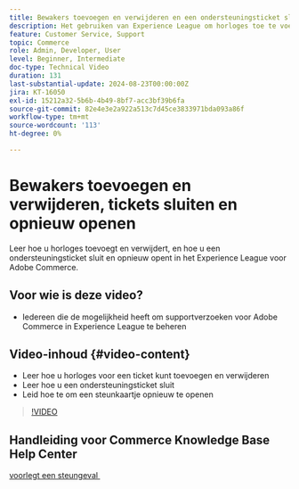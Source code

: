 ```yaml
---
title: Bewakers toevoegen en verwijderen en een ondersteuningsticket sluiten en opnieuw openen
description: Het gebruiken van Experience League om horloges toe te voegen en te verwijderen en een steunkaartje te sluiten en opnieuw te openen
feature: Customer Service, Support
topic: Commerce
role: Admin, Developer, User
level: Beginner, Intermediate
doc-type: Technical Video
duration: 131
last-substantial-update: 2024-08-23T00:00:00Z
jira: KT-16050
exl-id: 15212a32-5b6b-4b49-8bf7-acc3bf39b6fa
source-git-commit: 82e4e3e2a922a513c7d45ce3833971bda093a86f
workflow-type: tm+mt
source-wordcount: '113'
ht-degree: 0%

---
```


# Bewakers toevoegen en verwijderen, tickets sluiten en opnieuw openen

Leer hoe u horloges toevoegt en verwijdert, en hoe u een ondersteuningsticket sluit en opnieuw opent in het Experience League voor Adobe Commerce.

## Voor wie is deze video?

* Iedereen die de mogelijkheid heeft om supportverzoeken voor Adobe Commerce in Experience League te beheren

## Video-inhoud {#video-content}

* Leer hoe u horloges voor een ticket kunt toevoegen en verwijderen
* Leer hoe u een ondersteuningsticket sluit
* Leid hoe te om een steunkaartje opnieuw te openen

>[!VIDEO](https://video.tv.adobe.com/v/3441358?learn=on&captions=dut)

## Handleiding voor Commerce Knowledge Base Help Center

[&#x200B; voorlegt een steungeval &#x200B;](https://experienceleague.adobe.com/nl/docs/commerce-knowledge-base/kb/help-center-guide/magento-help-center-user-guide#support-case)
